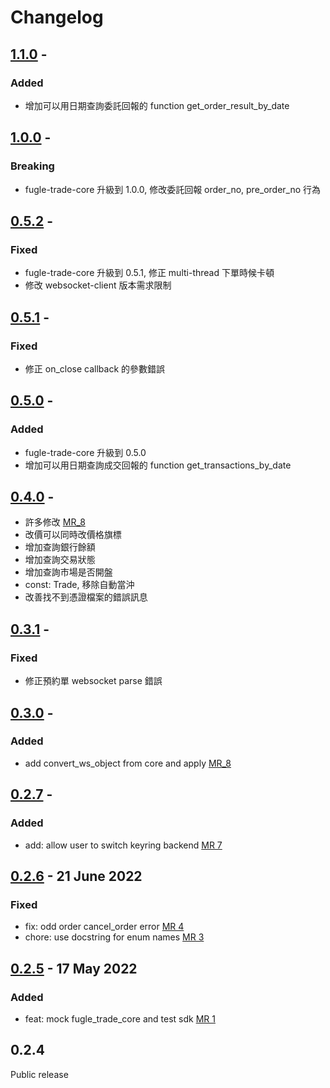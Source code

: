 # Changelog

## [1.1.0](https://github.com/fugle-dev/fugle-trade-python/compare/1.0.0...1.1.0) -

### Added
  - 增加可以用日期查詢委託回報的 function get_order_result_by_date

## [1.0.0](https://github.com/fugle-dev/fugle-trade-python/compare/0.5.2...1.0.0) -

### Breaking
  - fugle-trade-core 升級到 1.0.0, 修改委託回報 order_no, pre_order_no 行為

## [0.5.2](https://github.com/fugle-dev/fugle-trade-python/compare/0.5.1...0.5.2) -
### Fixed
  - fugle-trade-core 升級到 0.5.1, 修正 multi-thread 下單時候卡頓
  - 修改 websocket-client 版本需求限制

## [0.5.1](https://github.com/fugle-dev/fugle-trade-python/compare/0.5.0...0.5.1) -
### Fixed
  - 修正 on_close callback 的參數錯誤


## [0.5.0](https://github.com/fugle-dev/fugle-trade-python/compare/0.4.0...0.5.0) -
### Added
  - fugle-trade-core 升級到 0.5.0
  - 增加可以用日期查詢成交回報的 function get_transactions_by_date

## [0.4.0](https://github.com/fugle-dev/fugle-trade-python/compare/0.3.1...0.4.0) -
  - 許多修改 [MR_8](https://github.com/fugle-dev/fugle-trade-python/pull/8)
  - 改價可以同時改價格旗標
  - 增加查詢銀行餘額
  - 增加查詢交易狀態
  - 增加查詢市場是否開盤
  - const: Trade, 移除自動當沖
  - 改善找不到憑證檔案的錯誤訊息


## [0.3.1](https://github.com/fugle-dev/fugle-trade-python/compare/0.3.0...0.3.1) -

### Fixed

- 修正預約單 websocket parse 錯誤

## [0.3.0](https://github.com/fugle-dev/fugle-trade-python/compare/0.2.7...0.3.0) -

### Added

- add convert_ws_object from core and apply [MR_8](https://github.com/fugle-dev/fugle-trade-python/pull/8)


## [0.2.7](https://github.com/fugle-dev/fugle-trade-python/compare/0.2.6...0.2.7) -

### Added

- add: allow user to switch keyring backend  [MR 7](https://github.com/fugle-dev/fugle-trade-python/pull/7)

## [0.2.6](https://github.com/fugle-dev/fugle-trade-python/compare/0.2.5...0.2.6) -  21 June 2022

### Fixed

- fix: odd order cancel_order error [MR 4](https://github.com/fugle-dev/fugle-trade-python/pull/4)
- chore: use docstring for enum names [MR 3](https://github.com/fugle-dev/fugle-trade-python/pull/3)

## [0.2.5](https://github.com/fugle-dev/fugle-trade-python/compare/0.2.4...0.2.5) -  17 May 2022

### Added

- feat: mock fugle_trade_core and test sdk [MR 1](https://github.com/fugle-dev/fugle-trade-python/pull/1)

## 0.2.4
  Public release
